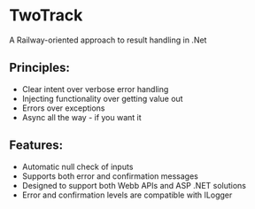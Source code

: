 # TwoTrack
A Railway-oriented approach to result handling in .Net

## Principles:
- Clear intent over verbose error handling
- Injecting functionality over getting value out
- Errors over exceptions
- Async all the way - if you want it

## Features:
- Automatic null check of inputs
- Supports both error and confirmation messages
- Designed to support both Webb APIs and ASP .NET solutions
- Error and confirmation levels are compatible with ILogger
 


